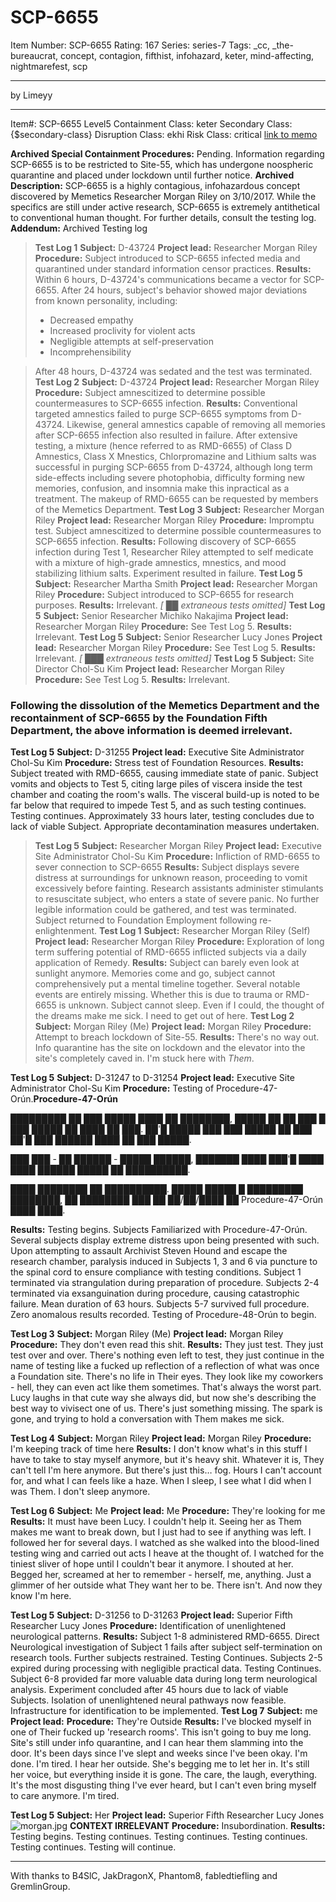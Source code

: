 # SCP-6655
Item Number: SCP-6655
Rating: 167
Series: series-7
Tags: _cc, _the-bureaucrat, concept, contagion, fifthist, infohazard, keter, mind-affecting, nightmarefest, scp

---

by Limeyy
* * *
Item#: SCP-6655
Level5
Containment Class:
keter
Secondary Class:
{$secondary-class}
Disruption Class:
ekhi
Risk Class:
critical
[link to memo](/classification-committee-memo)  

**Archived Special Containment Procedures:** Pending. Information regarding SCP-6655 is to be restricted to Site-55, which has undergone noospheric quarantine and placed under lockdown until further notice.
**Archived Description:** SCP-6655 is a highly contagious, infohazardous concept discovered by Memetics Researcher Morgan Riley on 3/10/2017. While the specifics are still under active research, SCP-6655 is extremely antithetical to conventional human thought. For further details, consult the testing log.
**Addendum:** Archived Testing log
> **Test Log 1**
> **Subject:** D-43724
> **Project lead:** Researcher Morgan Riley
> **Procedure:** Subject introduced to SCP-6655 infected media and quarantined under standard information censor practices.
> **Results:** Within 6 hours, D-43724's communications became a vector for SCP-6655. After 24 hours, subject's behavior showed major deviations from known personality, including:
>   * Decreased empathy
>   * Increased proclivity for violent acts
>   * Negligible attempts at self-preservation
>   * Incomprehensibility
> 

> After 48 hours, D-43724 was sedated and the test was terminated.
> **Test Log 2**
> **Subject:** D-43724
> **Project lead:** Researcher Morgan Riley
> **Procedure:** Subject amnescitized to determine possible countermeasures to SCP-6655 infection.
> **Results:** Conventional targeted amnestics failed to purge SCP-6655 symptoms from D-43724. Likewise, general amnestics capable of removing all memories after SCP-6655 infection also resulted in failure.
> After extensive testing, a mixture (hence referred to as RMD-6655) of Class D Amnestics, Class X Mnestics, Chlorpromazine and Lithium salts was successful in purging SCP-6655 from D-43724, although long term side-effects including severe photophobia, difficulty forming new memories, confusion, and insomnia make this inpractical as a treatment. The makeup of RMD-6655 can be requested by members of the Memetics Department.
> **Test Log 3**
> **Subject:** Researcher Morgan Riley
> **Project lead:** Researcher Morgan Riley
> **Procedure:** Impromptu test. Subject amnescitized to determine possible countermeasures to SCP-6655 infection.
> **Results:** Following discovery of SCP-6655 infection during Test 1, Researcher Riley attempted to self medicate with a mixture of high-grade amnestics, mnestics, and mood stabilizing lithium salts. Experiment resulted in failure.
> **Test Log 5**
> **Subject:** Researcher Martha Smith
> **Project lead:** Researcher Morgan Riley
> **Procedure:** Subject introduced to SCP-6655 for research purposes.
> **Results:** Irrelevant.
_[ ██ extraneous tests omitted]_
> **Test Log 5**
> **Subject:** Senior Researcher Michiko Nakajima
> **Project lead:** Researcher Morgan Riley
> **Procedure:** See Test Log 5.
> **Results:** Irrelevant.
> **Test Log 5**
> **Subject:** Senior Researcher Lucy Jones
> **Project lead:** Researcher Morgan Riley
> **Procedure:** See Test Log 5.
> **Results:** Irrelevant.
_[ ███ extraneous tests omitted]_
> **Test Log 5**
> **Subject:** Site Director Chol-Su Kim
> **Project lead:** Researcher Morgan Riley
> **Procedure:** See Test Log 5.
> **Results:** Irrelevant.
  
  

### Following the dissolution of the Memetics Department and the recontainment of SCP-6655 by the Foundation Fifth Department, the above information is deemed irrelevant.
  
  
  
  
  

**Test Log 5**
**Subject:** D-31255
**Project lead:** Executive Site Administrator Chol-Su Kim
**Procedure:** Stress test of Foundation Resources.
**Results:** Subject treated with RMD-6655, causing immediate state of panic. Subject vomits and objects to Test 5, citing large piles of viscera inside the test chamber and coating the room's walls. The visceral build-up is noted to be far below that required to impede Test 5, and as such testing continues.
Testing continues.
Approximately 33 hours later, testing concludes due to lack of viable Subject. Appropriate decontamination measures undertaken.
  

> **Test Log 5**
> **Subject:** Researcher Morgan Riley
> **Project lead:** Executive Site Administrator Chol-Su Kim
> **Procedure:** Infliction of RMD-6655 to sever connection to SCP-6655
> **Results:** Subject displays severe distress at surroundings for unknown reason, proceeding to vomit excessively before fainting. Research assistants administer stimulants to resuscitate subject, who enters a state of severe panic.
> No further legible information could be gathered, and test was terminated. Subject returned to Foundation Employment following re-enlightenment.
> **Test Log 1**
> **Subject:** Researcher Morgan Riley (Self)
> **Project lead:** Researcher Morgan Riley
> **Procedure:** Exploration of long term suffering potential of RMD-6655 inflicted subjects via a daily application of Remedy.
> **Results:** Subject can barely even look at sunlight anymore. Memories come and go, subject cannot comprehensively put a mental timeline together. Several notable events are entirely missing. Whether this is due to trauma or RMD-6655 is unknown. Subject cannot sleep. Even if I could, the thought of the dreams make me sick. I need to get out of here.
**Test Log 2**
**Subject:** Morgan Riley (Me)
**Project lead:** Morgan Riley
**Procedure:** Attempt to breach lockdown of Site-55.
**Results:** There's no way out. Info quarantine has the site on lockdown and the elevator into the site's completely caved in. I'm stuck here with _Them_.  

  

**Test Log 5**
**Subject:** D-31247 to D-31254
**Project lead:** Executive Site Administrator Chol-Su Kim
**Procedure:** Testing of Procedure-47-Orún.**Procedure-47-Orún**  
  
█████████ ██ ███ █████ ████ ██ ████████, █████ ██ ██ ███ █ ███ █████ ██ ████ ██ ███. ██'█ █████ ███ ███ █████ ██ ███ ██'█ ███ ██████ ████ ██ ███ █████.  
  
███ ███ - ██ ██████ - █████ ██████, ███████ ████ ███'█ ████ ████ ██████ █████ ██ ██████████.  
  
████ ████████ ██ ██████████. █████ █████ █ █████████ ████████, ██ ████████ ███ ██ ██/██/████ ██ Procedure-47-Orún ████ ████.  
  

**Results:** Testing begins.
Subjects Familiarized with Procedure-47-Orún. Several subjects display extreme distress upon being presented with such. Upon attempting to assault Archivist Steven Hound and escape the research chamber, paralysis induced in Subjects 1, 3 and 6 via puncture to the spinal cord to ensure compliance with testing conditions.
Subject 1 terminated via strangulation during preparation of procedure.
Subjects 2-4 terminated via exsanguination during procedure, causing catastrophic failure. Mean duration of 63 hours.
Subjects 5-7 survived full procedure. Zero anomalous results recorded. Testing of Procedure-48-Orún to begin.
  

**Test Log 3**
**Subject:** Morgan Riley (Me)
**Project lead:** Morgan Riley
**Procedure:** They don't even read this shit.
**Results:** They just test. They just test over and over. There's nothing even left to test, they just continue in the name of testing like a fucked up reflection of a reflection of what was once a Foundation site.
There's no life in Their eyes. They look like my coworkers - hell, they can even act like them sometimes. That's always the worst part. Lucy laughs in that cute way she always did, but now she's describing the best way to vivisect one of us. There's just something missing. The spark is gone, and trying to hold a conversation with Them makes me sick.
  

**Test Log 4**
**Subject:** Morgan Riley
**Project lead:** Morgan Riley
**Procedure:** I'm keeping track of time here
**Results:** I don't know what's in this stuff I have to take to stay myself anymore, but it's heavy shit. Whatever it is, They can't tell I'm here anymore. But there's just this… fog. Hours I can't account for, and what I can feels like a haze. When I sleep, I see what I did when I was Them.
I don't sleep anymore.
  

**Test Log 6**
**Subject:** Me
**Project lead:** Me
**Procedure:** They're looking for me
**Results:** It must have been Lucy. I couldn't help it. Seeing her as Them makes me want to break down, but I just had to see if anything was left. I followed her for several days. I watched as she walked into the blood-lined testing wing and carried out acts I heave at the thought of. I watched for the tiniest sliver of hope until I couldn't bear it anymore. I shouted at her. Begged her, screamed at her to remember - herself, me, anything. Just a glimmer of her outside what They want her to be.
There isn't. And now they know I'm here.
  

**Test Log 5**
**Subject:** D-31256 to D-31263
**Project lead:** Superior Fifth Researcher Lucy Jones
**Procedure:** Identification of unenlightened neurological patterns.
**Results:** Subject 1-8 administered RMD-6655. Direct Neurological investigation of Subject 1 fails after subject self-termination on research tools. Further subjects restrained. Testing Continues.
Subjects 2-5 expired during processing with negligible practical data. Testing Continues. Subject 6-8 provided far more valuable data during long term neurological analysis. Experiment concluded after 45 hours due to lack of viable Subjects.
Isolation of unenlightened neural pathways now feasible. Infrastructure for identification to be implemented.
**Test Log 7**
**Subject:** me
**Project lead:**
**Procedure:** They're Outside
**Results:** I've blocked myself in one of Their fucked up 'research rooms'. This isn't going to buy me long. Site's still under info quarantine, and I can hear them slamming into the door. It's been days since I've slept and weeks since I've been okay. I'm done. I'm tired. I hear her outside. She's begging me to let her in. It's still her voice, but everything inside it is gone. The care, the laugh, everything. It's the most disgusting thing I've ever heard, but I can't even bring myself to care anymore.
I'm tired.
  
  
  
  
  
  
  
  
  
  
  
  

**Test Log 5**
**Subject:** Her
**Project lead:** Superior Fifth Researcher Lucy Jones
![morgan.jpg](http://scpdsandbox.wdfiles.com/local--files/limey%3Anightmarefest/morgan.jpg)
**CONTEXT IRRELEVANT**
**Procedure:** Insubordination.
**Results:** Testing begins.
Testing continues.
Testing continues.
Testing continues.
Testing continues.
Testing will continue.
  
  
  
  

* * *
With thanks to B4SlC, JakDragonX, Phantom8, fabledtiefling and GremlinGroup.